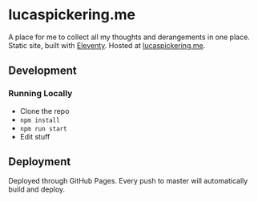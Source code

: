 # lucaspickering.me

A place for me to collect all my thoughts and derangements in one place. Static site, built with [Eleventy](https://www.11ty.dev/). Hosted at [lucaspickering.me](https://lucaspickering.me).

## Development

### Running Locally

- Clone the repo
- `npm install`
- `npm run start`
- Edit stuff

## Deployment

Deployed through GitHub Pages. Every push to master will automatically build and deploy.
